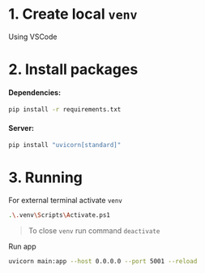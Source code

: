 # 1. Create local `venv`
Using VSCode

# 2. Install packages
#### Dependencies:
```sh
pip install -r requirements.txt
```
#### Server:
```sh
pip install "uvicorn[standard]"
```

# 3. Running
For external terminal activate `venv`
```sh
.\.venv\Scripts\Activate.ps1
```
> To close `venv` run command `deactivate`

Run app
```sh
uvicorn main:app --host 0.0.0.0 --port 5001 --reload
```
